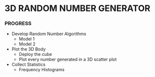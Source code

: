 # 3D RANDOM NUMBER GENERATOR

### PROGRESS

  + Develop Random Number Algorithms
    - Model 1
    - Model 2
  + Plot the 3D Body
    - Deploy the cube
    - Plot every number generated in a 3D scatter plot
  + Collect Statistics
    - Frequency Histograms